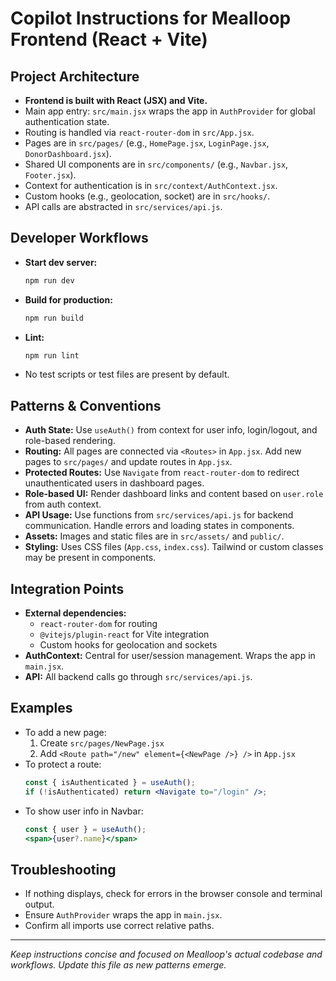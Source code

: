 # Copilot Instructions for Mealloop Frontend (React + Vite)

## Project Architecture
- **Frontend is built with React (JSX) and Vite.**
- Main app entry: `src/main.jsx` wraps the app in `AuthProvider` for global authentication state.
- Routing is handled via `react-router-dom` in `src/App.jsx`.
- Pages are in `src/pages/` (e.g., `HomePage.jsx`, `LoginPage.jsx`, `DonorDashboard.jsx`).
- Shared UI components are in `src/components/` (e.g., `Navbar.jsx`, `Footer.jsx`).
- Context for authentication is in `src/context/AuthContext.jsx`.
- Custom hooks (e.g., geolocation, socket) are in `src/hooks/`.
- API calls are abstracted in `src/services/api.js`.

## Developer Workflows
- **Start dev server:**
  ```sh
  npm run dev
  ```
- **Build for production:**
  ```sh
  npm run build
  ```
- **Lint:**
  ```sh
  npm run lint
  ```
- No test scripts or test files are present by default.

## Patterns & Conventions
- **Auth State:** Use `useAuth()` from context for user info, login/logout, and role-based rendering.
- **Routing:** All pages are connected via `<Routes>` in `App.jsx`. Add new pages to `src/pages/` and update routes in `App.jsx`.
- **Protected Routes:** Use `Navigate` from `react-router-dom` to redirect unauthenticated users in dashboard pages.
- **Role-based UI:** Render dashboard links and content based on `user.role` from auth context.
- **API Usage:** Use functions from `src/services/api.js` for backend communication. Handle errors and loading states in components.
- **Assets:** Images and static files are in `src/assets/` and `public/`.
- **Styling:** Uses CSS files (`App.css`, `index.css`). Tailwind or custom classes may be present in components.

## Integration Points
- **External dependencies:**
  - `react-router-dom` for routing
  - `@vitejs/plugin-react` for Vite integration
  - Custom hooks for geolocation and sockets
- **AuthContext:** Central for user/session management. Wraps the app in `main.jsx`.
- **API:** All backend calls go through `src/services/api.js`.

## Examples
- To add a new page:
  1. Create `src/pages/NewPage.jsx`
  2. Add `<Route path="/new" element={<NewPage />} />` in `App.jsx`
- To protect a route:
  ```jsx
  const { isAuthenticated } = useAuth();
  if (!isAuthenticated) return <Navigate to="/login" />;
  ```
- To show user info in Navbar:
  ```jsx
  const { user } = useAuth();
  <span>{user?.name}</span>
  ```

## Troubleshooting
- If nothing displays, check for errors in the browser console and terminal output.
- Ensure `AuthProvider` wraps the app in `main.jsx`.
- Confirm all imports use correct relative paths.

---
_Keep instructions concise and focused on Mealloop's actual codebase and workflows. Update this file as new patterns emerge._
